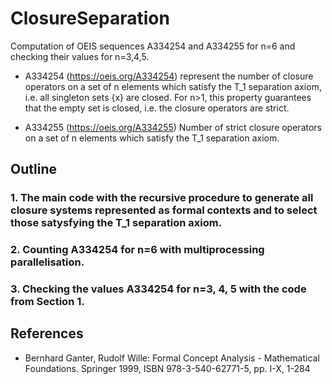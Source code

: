 # ClosureSeparation
Computation of OEIS sequences A334254 and A334255 for n=6 and checking their values for n=3,4,5.

* A334254 (https://oeis.org/A334254) represent the number of closure operators on a set of n elements which satisfy the T_1 separation axiom, i.e. all singleton sets {x} are closed. For n>1, this property guarantees that the empty set is closed, i.e. the closure operators are strict.


* A334255 (https://oeis.org/A334255) Number of strict closure operators on a set of n elements which satisfy the T_1 separation axiom.



## Outline 

### 1. The main code with the recursive procedure to generate all closure systems represented as formal contexts and to select those satysfying the T_1 separation axiom.
### 2. Counting A334254 for n=6 with multiprocessing parallelisation.
### 3. Checking the values A334254 for n=3, 4, 5 with the code from Section 1.


## References

* Bernhard Ganter, Rudolf Wille:
Formal Concept Analysis - Mathematical Foundations. Springer 1999, ISBN 978-3-540-62771-5, pp. I-X, 1-284
